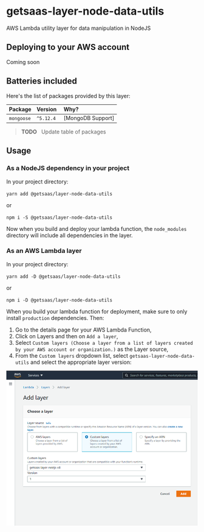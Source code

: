# getsaas-layer-node-data-utils

AWS Lambda utility layer for data manipulation in NodeJS

## Deploying to your AWS account

Coming soon

## Batteries included

Here's the list of packages provided by this layer:

| Package | Version | Why? |
|:--- |:--- |:--- |
| `mongoose` | `^5.12.4 ` | [MongoDB Support] |

> **TODO**
> &nbsp;
> Update table of packages

## Usage

### As a NodeJS dependency in your project

In your project directory:

`yarn add @getsaas/layer-node-data-utils`

or 

`npm i -S @getsaas/layer-node-data-utils`

Now when you build and deploy your lambda function, the `node_modules` directory will include all dependencies in the layer.

### As an AWS Lambda layer

In your project directory:

`yarn add -D @getsaas/layer-node-data-utils`

or 

`npm i -D @getsaas/layer-node-data-utils`


When you build your lambda function for deployment, make sure to only install `production` dependencies. Then:

1. Go to the details page for your AWS Lambda Function,
2. Click on Layers and then on `Add a layer`,
3. Select `Custom layers (Choose a layer from a list of layers created by your AWS account or organization.)` as the Layer source,
4. From the `Custom layers` dropdown list, select `getsaas-layer-node-data-utils` and select the appropriate layer version:

![Provide layer ARN](./img/usage.png "Provide layer ARN screenshot")
